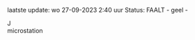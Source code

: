 laatste update: 
wo 27-09-2023  2:40   uur 
Status: FAALT - geel - 
<div class="service R">J</div><div class="service Y">microstation</div>